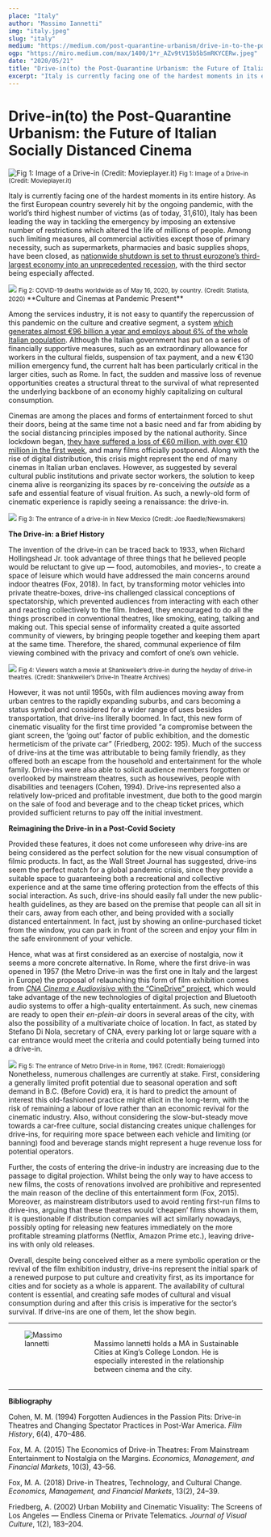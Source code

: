 ```yaml
---
place: "Italy"
author: "Massimo Iannetti"
img: "italy.jpeg"
slug: "italy"
medium: "https://medium.com/post-quarantine-urbanism/drive-in-to-the-post-quarantine-urbanism-the-future-of-italian-socially-distanced-cinema-f327c9df22c2"
ogp: "https://miro.medium.com/max/1400/1*r_AZv9tV15b5bSmRKYCERw.jpeg"
date: "2020/05/21"
title: "Drive-in(to) the Post-Quarantine Urbanism: the Future of Italian Socially Distanced Cinema"
excerpt: "Italy is currently facing one of the hardest moments in its entire history. As the first European country severely hit by the ongoing pandemic, with the world’s third highest number of victims (as of today, 31,610), Italy has been leading the way in tackling the emergency by imposing an extensive number of restrictions "
---
```


**Drive-in(to) the Post-Quarantine Urbanism: the Future of Italian Socially Distanced Cinema**
==============================================================================================

<img alt="Fig 1: Image of a Drive-in (Credit: Movieplayer.it)" class="s t u go ai" src="https://miro.medium.com/max/1400/1*r_AZv9tV15b5bSmRKYCERw.jpeg"/>
<small>
Fig 1: Image of a Drive-in (Credit: Movieplayer.it)
</small>

Italy is currently facing one of the hardest moments in its entire history. As the first European country severely hit by the ongoing pandemic, with the world’s third highest number of victims (as of today, 31,610), Italy has been leading the way in tackling the emergency by imposing an extensive number of restrictions which altered the life of millions of people. Among such limiting measures, all commercial activities except those of primary necessity, such as supermarkets, pharmacies and basic supplies shops, have been closed, as [nationwide shutdown is set to thrust eurozone’s third-largest economy into an unprecedented recession](https://www.ft.com/content/d0565f72-5fcf-11ea-b0ab-339c2307bcd4), with the third sector being especially affected.

<img class="s t u go ai" src="https://miro.medium.com/max/1400/1*RGyD_4TP_JatJuAvbnXq8Q.png"/>
<small>
Fig 2: COVID-19 deaths worldwide as of May 16, 2020, by country. (Credit: Statista, 2020)
</small>
**Culture and Cinemas at Pandemic Present**

Among the services industry, it is not easy to quantify the repercussion of this pandemic on the culture and creative segment, a system [which generates almost €96 billion a year and employs about 6% of the whole Italian population](https://www.ilfattoquotidiano.it/2020/04/13/coronavirus-anche-la-cultura-progetta-la-ripartenza-puntare-su-eventi-allaperto-e-attrezzare-gli-spazi-lo-stato-aiuti-gli-operatori/5768261/). Although the Italian government has put on a series of financially supportive measures, such as an extraordinary allowance for workers in the cultural fields, suspension of tax payment, and a new €130 million emergency fund, the current halt has been particularly critical in the larger cities, such as Rome. In fact, the sudden and massive loss of revenue opportunities creates a structural threat to the survival of what represented the underlying backbone of an economy highly capitalizing on cultural consumption.

Cinemas are among the places and forms of entertainment forced to shut their doors, being at the same time not a basic need and far from abiding by the social distancing principles imposed by the national authority. Since lockdown began, [they have suffered a loss of €60 million, with over €10 million in the first week](https://www.euronews.com/2020/05/01/coronavirus-italian-cinemas-horror-as-covid-19-plot-twist-leaves-them-fighting-to-survive), and many films officially postponed. Along with the rise of digital distribution, this crisis might represent the end of many cinemas in Italian urban enclaves. However, as suggested by several cultural public institutions and private sector workers, the solution to keep cinema alive is reorganizing its spaces by re-conceiving the _outside_ as a safe and essential feature of visual fruition. As such, a newly-old form of cinematic experience is rapidly seeing a renaissance: the drive-in.

<img class="s t u go ai" src="https://miro.medium.com/max/1280/1*GXXSHwVbsASbWZ5otb9Z_A.jpeg"/>
<small>
Fig 3: The entrance of a drive-in in New Mexico (Credit: Joe Raedle/Newsmakers)
</small>

**The Drive-in: a Brief History**

The invention of the drive-in can be traced back to 1933, when Richard Hollingshead Jr. took advantage of three things that he believed people would be reluctant to give up — food, automobiles, and movies-, to create a space of leisure which would have addressed the main concerns around indoor theatres (Fox, 2018). In fact, by transforming motor vehicles into private theatre-boxes, drive-ins challenged classical conceptions of spectatorship, which prevented audiences from interacting with each other and reacting collectively to the film. Indeed, they encouraged to do all the things proscribed in conventional theatres, like smoking, eating, talking and making out. This special sense of informality created a quite assorted community of viewers, by bringing people together and keeping them apart at the same time. Therefore, the shared, communal experience of film viewing combined with the privacy and comfort of one’s own vehicle.

<img class="s t u go ai" src="https://miro.medium.com/max/1262/1*KhAvUIftB_zHpBhKZG4r8g.png"/>
<small>
Fig 4: Viewers watch a movie at Shankweiler’s drive-in during the heyday of drive-in theatres. (Credit: Shankweiler’s Drive-In Theatre Archives)
</small>

However, it was not until 1950s, with film audiences moving away from urban centres to the rapidly expanding suburbs, and cars becoming a status symbol and considered for a wider range of uses besides transportation, that drive-ins literally boomed. In fact, this new form of cinematic visuality for the first time provided “a compromise between the giant screen, the ‘going out’ factor of public exhibition, and the domestic hermeticism of the private car” (Friedberg, 2002: 195). Much of the success of drive-ins at the time was attributable to being family friendly, as they offered both an escape from the household and entertainment for the whole family. Drive-ins were also able to solicit audience members forgotten or overlooked by mainstream theatres, such as housewives, people with disabilities and teenagers (Cohen, 1994). Drive-ins represented also a relatively low-priced and profitable investment, due both to the good margin on the sale of food and beverage and to the cheap ticket prices, which provided sufficient returns to pay off the initial investment.

**Reimagining the Drive-in in a Post-Covid Society**

Provided these features, it does not come unforeseen why drive-ins are being considered as the perfect solution for the new visual consumption of filmic products. In fact, as the Wall Street Journal has suggested, drive-ins seem the perfect match for a global pandemic crisis, since they provide a suitable space to guaranteeing both a recreational and collective experience and at the same time offering protection from the effects of this social interaction. As such, drive-ins should easily fall under the new public-health guidelines, as they are based on the premise that people can all sit in their cars, away from each other, and being provided with a socially distanced entertainment. In fact, just by showing an online-purchased ticket from the window, you can park in front of the screen and enjoy your film in the safe environment of your vehicle.

Hence, what was at first considered as an exercise of nostalgia, now it seems a more concrete alternative. In Rome, where the first drive-in was opened in 1957 (the Metro Drive-in was the first one in Italy and the largest in Europe) the proposal of relaunching this form of film exhibition comes from [_CNA Cinema e Audiovisivo_ with the “CineDrive” project](https://romah24.com/flaminio-parioli/news/un-cinema-drive-in-al-villaggio-olimpico-ecco-tutto-quello-che-dovete-sapere/?fbclid=IwAR3QdlAxTSjjoDkwIbLXcoldkxRjn66zFZ802DPzN8g8IuIIu5XRdPBzmok), which would take advantage of the new technologies of digital projection and Bluetooth audio systems to offer a high-quality entertainment. As such, new cinemas are ready to open their _en-plein-air_ doors in several areas of the city, with also the possibility of a multivariate choice of location. In fact, as stated by Stefano Di Nola, secretary of CNA, every parking lot or large square with a car entrance would meet the criteria and could potentially being turned into a drive-in.

<img class="s t u go ai" src="https://miro.medium.com/max/700/1*dmL2__TsaJNbRHZ20ovFBQ.jpeg"/>
<small>
Fig 5: The entrance of Metro Drive-in in Rome, 1967. (Credit: Romaierioggi)
</small>
Nonetheless, numerous challenges are currently at stake. First, considering a generally limited profit potential due to seasonal operation and soft demand in B.C. (Before Covid) era, it is hard to predict the amount of interest this old-fashioned practice might elicit in the long-term, with the risk of remaining a labour of love rather than an economic revival for the cinematic industry. Also, without considering the slow-but-steady move towards a car-free culture, social distancing creates unique challenges for drive-ins, for requiring more space between each vehicle and limiting (or banning) food and beverage stands might represent a huge revenue loss for potential operators.

Further, the costs of entering the drive-in industry are increasing due to the passage to digital projection. Whilst being the only way to have access to new films, the costs of renovations involved are prohibitive and represented the main reason of the decline of this entertainment form (Fox, 2015). Moreover, as mainstream distributors used to avoid renting first-run films to drive-ins, arguing that these theatres would ‘cheapen’ films shown in them, it is questionable if distribution companies will act similarly nowadays, possibly opting for releasing new features immediately on the more profitable streaming platforms (Netflix, Amazon Prime etc.), leaving drive-ins with only old releases.

Overall, despite being conceived either as a mere symbolic operation or the revival of the film exhibition industry, drive-ins represent the initial spark of a renewed purpose to put culture and creativity first, as its importance for cities and for society as a whole is apparent. The availability of cultural content is essential, and creating safe modes of cultural and visual consumption during and after this crisis is imperative for the sector’s survival. If drive-ins are one of them, let the show begin.


---

<div style="display:flex; justify-content: space-evenly">
    <div style="margin-right:1rem; width:18%">
        <img alt="Massimo Iannetti" src="https://miro.medium.com/fit/c/128/128/0*U3IZ4KeIDmBfgmTb"/><br/>
        <br/>
    </div>
    <div style="width: 60%;">
    <a href="https://medium.com/@massimo.iannetti91"></a>
    <br/>
    Massimo Iannetti holds a MA in Sustainable Cities at King’s College London. He is especially interested in the relationship between cinema and the city.
    </div>
</div>
<br/>

---

**Bibliography**

Cohen, M. M. (1994) Forgotten Audiences in the Passion Pits: Drive-in Theatres and Changing Spectator Practices in Post-War America. _Film History_, 6(4), 470–486.

Fox, M. A. (2015) The Economics of Drive-in Theatres: From Mainstream Entertainment to Nostalgia on the Margins. _Economics, Management, and Financial Markets_, 10(3), 43–56.

Fox, M. A. (2018) Drive-in Theatres, Technology, and Cultural Change. _Economics, Management, and Financial Markets_, 13(2), 24–39.

Friedberg, A. (2002) Urban Mobility and Cinematic Visuality: The Screens of Los Angeles — Endless Cinema or Private Telematics. _Journal of Visual Culture_, 1(2), 183–204.